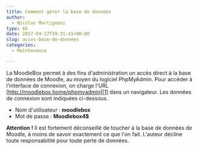 ```yaml
---
title: Comment gérer la base de données
author:
  - Nicolas Martignoni
type: kb
date: 2017-04-17T19:31:41+00:00
slug: acces-base-de-donnees
categories:
  - Maintenance

---
```

La MoodleBox permet à des fins d'administration un accès direct à la base de données de Moodle, au moyen du logiciel PhpMyAdmin. Pour accéder à l'interface de connexion, on charge l'URL [http://moodlebox.home/phpmyadmin][1] dans un navigateur. Les données de connexion sont indiquées ci-dessous.

  * Nom d'utilisateur : __moodlebox__
  * Mot de passe : __Moodlebox4$__

__Attention !__ Il est fortement déconseillé de toucher à la base de données de Moodle, à moins de savoir exactement ce que l'on fait. L'auteur décline toute responsabilité pour toute perte de données.

 [1]: http://moodlebox.home/phpmyadmin
